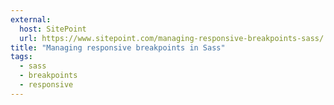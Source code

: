 ```yaml
---
external:
  host: SitePoint
  url: https://www.sitepoint.com/managing-responsive-breakpoints-sass/
title: "Managing responsive breakpoints in Sass"
tags:
  - sass
  - breakpoints
  - responsive
---
```

